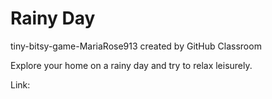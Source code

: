 # Rainy Day
tiny-bitsy-game-MariaRose913 created by GitHub Classroom

Explore your home on a rainy day and try to relax leisurely. 

Link: 
